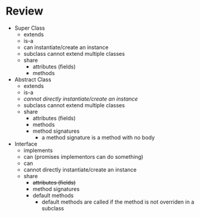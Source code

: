 # Review

- Super Class
  - extends
  - is-a
  - can instantiate/create an instance
  - subclass cannot extend multiple classes
  - share
    - attributes (fields)
    - methods
- Abstract Class
  - extends
  - is-a
  - *cannot directly instantiate/create an instance*
  - subclass cannot extend multiple classes
  - share
    - attributes (fields)
    - methods
    - method signatures
      - a method signature is a method with no body
- Interface
  - implements
  - can (promises implementors can do something)
  - can
  - cannot directly instantiate/create an instance
  - share
    - ~~attributes (fields)~~
    - method signatures
    - default methods
      - default methods are called if the method is not overriden in a subclass